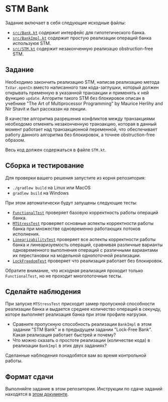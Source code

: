 # STM Bank

Задание включает в себя следующие исходные файлы:

* [`src/Bank.kt`](src/Bank.kt) содержит интерфейс для гипотетического банка.
* [`src/BankImpl.kt`](src/BankImpl.kt) содержит простую реализации операций банка используюя STM.
* [`src/STM.kt`](src/STM.kt) содержит незаконченную реализацю obstruction-free STM. 
 
## Задание

Необходимо закончить реализацию STM, написав реализацию метода `TxVar.openIn` вместо написанного там кода-заглушки,
который должен открывать пременную в указанной транзакции и применять к ней функцию `update`. 
Алгоритм такого STM без блокировок описан в учебнике
"The Art of Multiprocessor Programming" by Maurice Herlihy and Nir Shavit 
и был рассказан на лекции.  

В качестве алгоритма разрешения конфликтов между транзакциями необходомо отменять незаконченную транзакцию,
которая в данный момент работает над транзакционной переменной, что обеспечивает работу данного алгоритма
без блокировок, а точнее obstruction-free образом.  
  
Весь код должен содержаться в файле `STM.kt`.

## Сборка и тестирование

Для проверки вашего решения запустите из корня репозитория:
* `./gradlew build` на Linux или MacOS
* `gradlew build` на Windows

При этом автоматически будут запущены следующие тесты:

* [`FunctionalTest`](test/FunctionalTest.kt) проверяет базовую корректность работы операций банка.
* [`MTStressTest`](test/MTStressTest.kt) проверяет основные аспекты корректности работы банка при множестве одновременно работающих потоков исполнения.
* [`LinearizabilityTest`](test/LinearizabilityTest.kt) проверяет все аспекты корректности работы банка и линеаризуемость операций, сравнивая различные варианты одновременного выполнения операций с различными вариантами их перестановки на модельной однопоточной реализации.
* [`LockFreedomTest`](test/LockFreedomTest.kt) проверяет что реализация работает без блокировок.

Обратите внимание, что исходная реализация проходит только `FunctionalTest`, но не проходит многопоточные тесты.

## Сделайте наблюдения

При запуске `MTStressTest` присходит замер пропускной способности реализации банка и выдается среднее количество 
операций в секунду, которе выполняет реализация банка при этом профиле нагрузки. 

* Сравните пропускную способность реализации `BankImpl` в этом задании "STM Bank" и в предыдущем задании "Lock-Free Bank". 
  Какая реализация работает быстрей и почему?
* Что можно сказать о простоте реализации (количестве кода) в реализации `BankImpl` в этих двух заданиях? 

Сделанные наблюдения понадобятся вам во время контрольной работы.   

## Формат сдачи

Выполняйте задание в этом репозитории. Инструкции по сдаче заданий находятся в 
[этом документе](https://docs.google.com/document/d/1GQ0OI_OBkj4kyOvhgRXfacbTI9huF4XJDMOct0Lh5og). 
